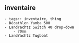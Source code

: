 ## inventaire
	- tags:: inventaire, thing
	- Décathlon Yamba 500
	- LandYachtz Switch 40 drop-down
		- 70mm
	- LandYachtz Tugboat